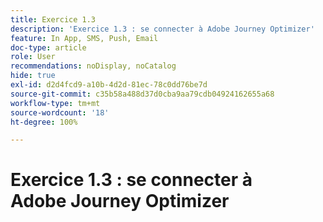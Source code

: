 ```yaml
---
title: Exercice 1.3
description: 'Exercice 1.3 : se connecter à Adobe Journey Optimizer'
feature: In App, SMS, Push, Email
doc-type: article
role: User
recommendations: noDisplay, noCatalog
hide: true
exl-id: d2d4fcd9-a10b-4d2d-81ec-78c0dd76be7d
source-git-commit: c35b58a488d37d0cba9aa79cdb04924162655a68
workflow-type: tm+mt
source-wordcount: '18'
ht-degree: 100%

---
```


# Exercice 1.3 : se connecter à Adobe Journey Optimizer
